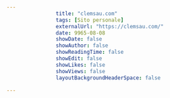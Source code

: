 ---
                title: "clemsau.com"
                tags: [Sito personale]
                externalUrl: "https://clemsau.com/"
                date: 9965-08-08
                showDate: false
                showAuthor: false
                showReadingTime: false
                showEdit: false
                showLikes: false
                showViews: false
                layoutBackgroundHeaderSpace: false
                ---

